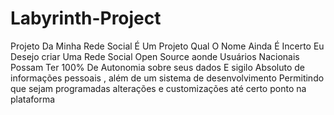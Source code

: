 # Labyrinth-Project
Projeto Da Minha Rede Social 
É Um Projeto Qual O Nome Ainda É Incerto Eu Desejo criar Uma Rede Social Open Source
aonde Usuários Nacionais Possam Ter 100% De Autonomia sobre seus dados 
E sigilo Absoluto de informações pessoais , além de um sistema de desenvolvimento 
Permitindo que sejam programadas alterações e customizações até certo ponto na plataforma 
